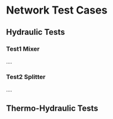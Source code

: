 # Network Test Cases



## Hydraulic Tests



### Test1 Mixer

....

### Test2 Splitter

....



## Thermo-Hydraulic Tests











